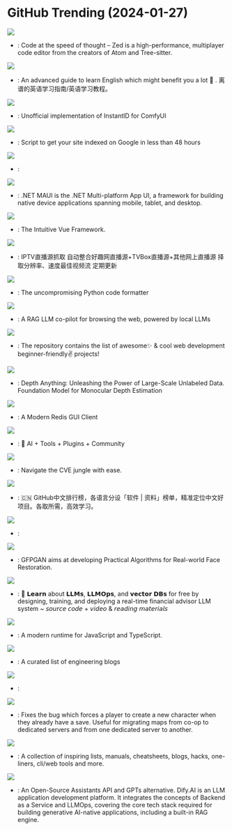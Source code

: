 # GitHub Trending (2024-01-27)

![](https://img.shields.io/badge/Rust-New%202-green?style=flat-square&logo=appveyor)
- [](https://github.comundefined): Code at the speed of thought – Zed is a high-performance, multiplayer code editor from the creators of Atom and Tree-sitter.

![](https://img.shields.io/badge/HTML-New%20751-green?style=flat-square&logo=appveyor)
- [](https://github.comundefined): An advanced guide to learn English which might benefit you a lot 🎉 . 离谱的英语学习指南/英语学习教程。

![](https://img.shields.io/badge/Python-New%2037-green?style=flat-square&logo=appveyor)
- [](https://github.comundefined): Unofficial implementation of InstantID for ComfyUI

![](https://img.shields.io/badge/JavaScript-New%201-green?style=flat-square&logo=appveyor)
- [](https://github.comundefined): Script to get your site indexed on Google in less than 48 hours

![](https://img.shields.io/badge/Python-New%2058-green?style=flat-square&logo=appveyor)
- [](https://github.comundefined): 

![](https://img.shields.io/badge/C%23-New%2052-green?style=flat-square&logo=appveyor)
- [](https://github.comundefined): .NET MAUI is the .NET Multi-platform App UI, a framework for building native device applications spanning mobile, tablet, and desktop.

![](https://img.shields.io/badge/TypeScript-New%2048-green?style=flat-square&logo=appveyor)
- [](https://github.comundefined): The Intuitive Vue Framework.

![](https://img.shields.io/badge/none-New%20497-green?style=flat-square&logo=appveyor)
- [](https://github.comundefined): IPTV直播源抓取 自动整合好趣网直播源+TVBox直播源+其他网上直播源 择取分辨率、速度最佳视频流 定期更新

![](https://img.shields.io/badge/Python-New%2013-green?style=flat-square&logo=appveyor)
- [](https://github.comundefined): The uncompromising Python code formatter

![](https://img.shields.io/badge/TypeScript-New%2097-green?style=flat-square&logo=appveyor)
- [](https://github.comundefined): A RAG LLM co-pilot for browsing the web, powered by local LLMs

![](https://img.shields.io/badge/HTML-New%20137-green?style=flat-square&logo=appveyor)
- [](https://github.comundefined): The repository contains the list of awesome✨ & cool web development beginner-friendly✌️ projects!

![](https://img.shields.io/badge/Python-New%20151-green?style=flat-square&logo=appveyor)
- [](https://github.comundefined): Depth Anything: Unleashing the Power of Large-Scale Unlabeled Data. Foundation Model for Monocular Depth Estimation

![](https://img.shields.io/badge/Vue-New%20145-green?style=flat-square&logo=appveyor)
- [](https://github.comundefined): A Modern Redis GUI Client

![](https://img.shields.io/badge/JavaScript-New%2053-green?style=flat-square&logo=appveyor)
- [](https://github.comundefined): 🦄 AI + Tools + Plugins + Community

![](https://img.shields.io/badge/Go-New%20147-green?style=flat-square&logo=appveyor)
- [](https://github.comundefined): Navigate the CVE jungle with ease.

![](https://img.shields.io/badge/Java-New%20251-green?style=flat-square&logo=appveyor)
- [](https://github.comundefined): 🇨🇳 GitHub中文排行榜，各语言分设「软件 | 资料」榜单，精准定位中文好项目。各取所需，高效学习。

![](https://img.shields.io/badge/C%2B%2B-New%2061-green?style=flat-square&logo=appveyor)
- [](https://github.comundefined): 

![](https://img.shields.io/badge/Python-New%2024-green?style=flat-square&logo=appveyor)
- [](https://github.comundefined): GFPGAN aims at developing Practical Algorithms for Real-world Face Restoration.

![](https://img.shields.io/badge/Jupyter%20Notebook-New%2082-green?style=flat-square&logo=appveyor)
- [](https://github.comundefined): 🦖 𝗟𝗲𝗮𝗿𝗻 about 𝗟𝗟𝗠𝘀, 𝗟𝗟𝗠𝗢𝗽𝘀, and 𝘃𝗲𝗰𝘁𝗼𝗿 𝗗𝗕𝘀 for free by designing, training, and deploying a real-time financial advisor LLM system ~ 𝘴𝘰𝘶𝘳𝘤𝘦 𝘤𝘰𝘥𝘦 + 𝘷𝘪𝘥𝘦𝘰 & 𝘳𝘦𝘢𝘥𝘪𝘯𝘨 𝘮𝘢𝘵𝘦𝘳𝘪𝘢𝘭𝘴

![](https://img.shields.io/badge/Rust-New%2033-green?style=flat-square&logo=appveyor)
- [](https://github.comundefined): A modern runtime for JavaScript and TypeScript.

![](https://img.shields.io/badge/Ruby-New%2065-green?style=flat-square&logo=appveyor)
- [](https://github.comundefined): A curated list of engineering blogs

![](https://img.shields.io/badge/none-New%2055-green?style=flat-square&logo=appveyor)
- [](https://github.comundefined): 

![](https://img.shields.io/badge/Python-New%2069-green?style=flat-square&logo=appveyor)
- [](https://github.comundefined): Fixes the bug which forces a player to create a new character when they already have a save. Useful for migrating maps from co-op to dedicated servers and from one dedicated server to another.

![](https://img.shields.io/badge/none-New%20201-green?style=flat-square&logo=appveyor)
- [](https://github.comundefined): A collection of inspiring lists, manuals, cheatsheets, blogs, hacks, one-liners, cli/web tools and more.

![](https://img.shields.io/badge/Python-New%2071-green?style=flat-square&logo=appveyor)
- [](https://github.comundefined): An Open-Source Assistants API and GPTs alternative. Dify.AI is an LLM application development platform. It integrates the concepts of Backend as a Service and LLMOps, covering the core tech stack required for building generative AI-native applications, including a built-in RAG engine.

